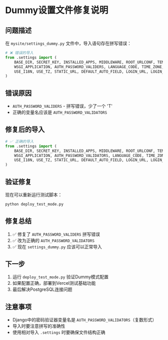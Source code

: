 # Dummy设置文件修复说明

## 问题描述

在 `mysite/settings_dummy.py` 文件中，导入语句存在拼写错误：

```python
# ❌ 错误的导入
from .settings import (
    BASE_DIR, SECRET_KEY, INSTALLED_APPS, MIDDLEWARE, ROOT_URLCONF, TEMPLATES,
    WSGI_APPLICATION, AUTH_PASSWORD_VALIDERS, LANGUAGE_CODE, TIME_ZONE,  # 少了一个 'T'
    USE_I18N, USE_TZ, STATIC_URL, DEFAULT_AUTO_FIELD, LOGIN_URL, LOGIN_REDIRECT_URL
)
```

## 错误原因

- `AUTH_PASSWORD_VALIDERS` - 拼写错误，少了一个 'T'
- 正确的变量名应该是 `AUTH_PASSWORD_VALIDATORS`

## 修复后的导入

```python
# ✅ 正确的导入
from .settings import (
    BASE_DIR, SECRET_KEY, INSTALLED_APPS, MIDDLEWARE, ROOT_URLCONF, TEMPLATES,
    WSGI_APPLICATION, AUTH_PASSWORD_VALIDATORS, LANGUAGE_CODE, TIME_ZONE,
    USE_I18N, USE_TZ, STATIC_URL, DEFAULT_AUTO_FIELD, LOGIN_URL, LOGIN_REDIRECT_URL
)
```

## 验证修复

现在可以重新运行测试脚本：

```bash
python deploy_test_mode.py
```

## 修复总结

1. ✅ 修复了 `AUTH_PASSWORD_VALIDERS` 拼写错误
2. ✅ 改为正确的 `AUTH_PASSWORD_VALIDATORS`
3. ✅ 现在 `settings_dummy.py` 应该可以正常导入

## 下一步

1. 运行 `deploy_test_mode.py` 验证Dummy模式配置
2. 如果配置正确，部署到Vercel测试基础功能
3. 最后解决PostgreSQL连接问题

## 注意事项

- Django中的密码验证器变量名是 `AUTH_PASSWORD_VALIDATORS`（复数形式）
- 导入时要注意拼写的准确性
- 使用相对导入 `.settings` 时要确保文件结构正确
